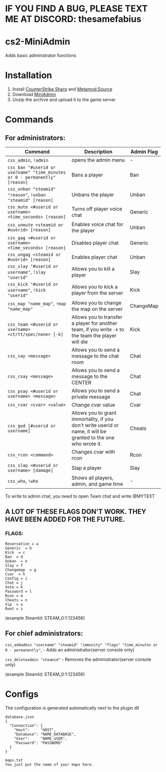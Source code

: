 # IF YOU FIND A BUG, PLEASE TEXT ME AT DISCORD: thesamefabius

# cs2-MiniAdmin
Adds basic administrator functions

# Installation
1. Install [CounterStrike Sharp](https://github.com/roflmuffin/CounterStrikeSharp) and [Metamod:Source](https://www.sourcemm.net/downloads.php/?branch=master)
3. Download [MiniAdmin](https://github.com/partiusfabaa/cs2-MiniAdmin/releases/tag/v1.0.0)
4. Unzip the archive and upload it to the game server

# Commands
## For administrators:
| Command | Description | Admin Flag |
|---------|-------------|------------|
| `css_admin`, `!admin` | opens the admin menu | - |
| `css_ban "#userid or username" "time_minutes or 0 - permanently" [reason]` | Bans a player | Ban |
| `css_unban "steamid" "reason"`, `!unban "steamid" [reason]` | Unbans the player | Unban |
| `css_mute <#userid or username> <time_seconds> [reason]` | Turns off player voice chat | Generic |
| `css_unmute <steamid or #userid> [reason]` | Enables voice chat for the player | Unban |
| `css_gag <#userid or username> <time_seconds> [reason]` | Disables player chat | Generic |
| `css_ungag <steamid or #userid> [reason]` | Enables player chat | Unban |
| `css_slay "#userid or username"`, `!slay "userid"` | Allows you to kill a player | Slay |
| `css_kick "#userid or username"`, `!kick "userid"` | Allows you to kick a player from the server | Kick |
| `css_map "name_map"`, `!map "name_map"` | Allows you to change the map on the server | ChangeMap |
| `css_team <#userid or username> <ct/tt/spec/none> [-k]` | Allows you to transfer a player for another team, if you write `-k` to the team the player will die | Kick |
| `css_say <message>` | Allows you to send a message to the chat room | Chat |
| `css_csay <message>` | Allows you to send a message to the CENTER | Chat |
| `css_psay <#userid or username> <message>` | Allows you to send a private message | Chat |
| `css_cvar <cvar> <value>` | Change cvar value | Cvar |
| `css_god [#userid or username]` | Allows you to grant immortality, if you don't write userid or name, it will be granted to the one who wrote it. | Cheats |
| `css_rcon <command>` | Changes cvar with rcon | Rcon |
| `css_slap <#userid or username> [damage]` | Slap a player | Slay |
| `css_who`, `!who` | Shows all players, admin, and game time | - |

To write to admin chat, you need to open Team chat and write @MYTEXT

## A LOT OF THESE FLAGS DON'T WORK. THEY HAVE BEEN ADDED FOR THE FUTURE.
### FLAGS:
    Reservation = a
    Generic  = b
    Kick  = c
    Ban  = d
    Unban  = e
    Slay = f
    Changemap  = g
    Cvar  = h
    Config = i
    Chat = j
    Vote = k
    Password = l
    Rcon = m
    Cheats = n
    Vip  = o
    Root = z

(example SteamId: STEAM_0:1:123456)

## For chief administrators:
`css_addadmin "username" "steamid" "immunity" "flags" "time_minutes or 0 - permanently"`, - Adds an administrator(server console only)

`css_deleteadmin "steamid"` - Removes the administrator(server console only) 

(example SteamId: STEAM_0:1:123456)

# Configs
The configuration is generated automatically next to the plugin dll
```
database.json
{
  "Connection": {
    "Host": 	"HOST",
    "Database": "NAME_DATABASE",
    "User": 	"NAME_USER",
    "Password": "PASSWORD"
  }
}

maps.txt
You just put the name of your maps here.
```
